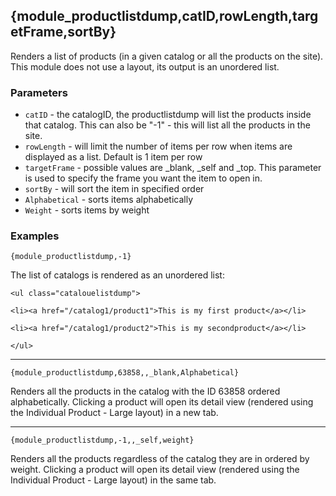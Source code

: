## {module_productlistdump,catID,rowLength,targetFrame,sortBy}

Renders a list of products (in a given catalog or all the products on the site). This module does not use a layout, its output is an unordered list.

### Parameters

* `catID` - the catalogID, the productlistdump will list the products inside that catalog. This can also be "-1" - this will list all the products in the site.
* `rowLength` - will limit the number of items per row when items are displayed as a list. Default is 1 item per row
* `targetFrame` - possible values are _blank, _self and _top. This parameter is used to specify the frame you want the item to open in.
* `sortBy` - will sort the item in specified order
* `Alphabetical` - sorts items alphabetically
* `Weight` - sorts items by weight

### Examples

`{module_productlistdump,-1}`

The list of catalogs is rendered as an unordered list:

~~~
<ul class="catalouelistdump">

<li><a href="/catalog1/product1">This is my first product</a></li>

<li><a href="/catalog1/product2">This is my secondproduct</a></li>

</ul>
~~~

***

`{module_productlistdump,63858,,_blank,Alphabetical}`

Renders all the products in the catalog with the ID 63858 ordered alphabetically. Clicking a product will open its detail view (rendered using the Individual Product - Large layout) in a new tab.

***

`{module_productlistdump,-1,,_self,weight}`

Renders all the products regardless of the catalog they are in ordered by weight. Clicking a product will open its detail view (rendered using the Individual Product - Large layout) in the same tab.

